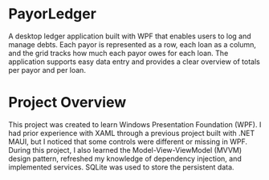 # PayorLedger

A desktop ledger application built with WPF that enables users to log and manage debts. Each payor is represented as a row, each loan as a column, and the grid tracks how much each payor owes for each loan. The application supports easy data entry and provides a clear overview of totals per payor and per loan.

# Project Overview

This project was created to learn Windows Presentation Foundation (WPF). I had prior experience with XAML through a previous project built with .NET MAUI, but I noticed that some controls were different or missing in WPF. During this project, I also learned the Model-View-ViewModel (MVVM) design pattern, refreshed my knowledge of dependency injection, and implemented services. SQLite was used to store the persistent data.

